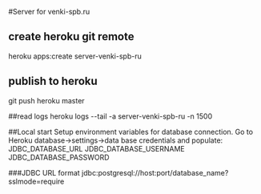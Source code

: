 #Server for venki-spb.ru

## create heroku git remote
heroku apps:create server-venki-spb-ru

## publish to heroku
git push heroku master

##read logs
heroku logs --tail -a server-venki-spb-ru -n 1500

##Local start
Setup environment variables for database connection.
Go to Heroku database->settings->data base credentials and populate:
JDBC_DATABASE_URL
JDBC_DATABASE_USERNAME
JDBC_DATABASE_PASSWORD

###JDBC URL format
jdbc:postgresql://host:port/database_name?sslmode=require